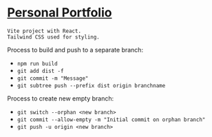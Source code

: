 # [Personal Portfolio](https://yubinkarki.com.np)

```
Vite project with React.
Tailwind CSS used for styling.
```

Process to build and push to a separate branch:

- `npm run build`
- `git add dist -f`
- `git commit -m "Message"`
- `git subtree push --prefix dist origin branchname`

Process to create new empty branch:

- `git switch --orphan <new branch>`
- `git commit --allow-empty -m "Initial commit on orphan branch"`
- `git push -u origin <new branch>`
